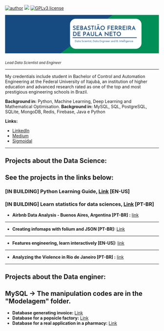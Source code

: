 [![author](https://img.shields.io/badge/author-Tiao553-yellow.svg)](https://www.linkedin.com/in/sebasti%C3%A3o-ferreira-de-paula-neto-84673216b/) [![](https://img.shields.io/badge/python-3.7+-blue.svg)](https://www.python.org/downloads/release/python-365/) [![GPLv3 license](https://img.shields.io/badge/License-GPLv3-brightgreen.svg)](http://perso.crans.org/besson/LICENSE.html) 
<p align="center">
  <img src="banerr.png" >
</p>

<sub>*Lead Data Scientist and Engineer*</sub>

---

My credentials include student in Bachelor of Control and Automation Engineering at the Federal University of Itajubá, an institution of higher education and advanced research rated as one of the top and most prestigious engineering schools in Brazil.

**Background in:** Python, Machine Learning, Deep Learning and Mathematical Optimisation.
**Background in:** MySQL, SQL, PostgreSQL, SQLite, MongoDB, Redis, Firebase, Java e Python

**Links:**
* [LinkedIn](https://www.linkedin.com/in/sebasti%C3%A3o-ferreira-de-paula-neto-84673216b/)
* [Medium](https://medium.com/@sebastiao553)
* [Sigmoidal](https://sigmoidal.ai/)

---
## Projects about the Data Science:
See the projects in the links below: 
---

### **[IN BUILDING]  Python Learning Guide,**  [Link](https://bit.ly/3kaLN1O) [EN-US]
### **[IN BUILDING] Learn statistics for data sciences,** [Link](https://bit.ly/3u8RfqT) [PT-BR]

* **Airbnb Data Analysis - Buenos Aires, Argentina [PT-BR] :** [link](https://bit.ly/3oEmHsP)
---
* **Creating infomaps with folium and JSON [PT-BR]:** [Link](https://bit.ly/2NgjB1e)
---
* **Features engineering, learn interactively [EN-US]:** [link](https://www.linkedin.com/pulse/would-you-like-see-interactive-form-feature-ferreira-de-paula-neto/?trackingId=aGkbqpVpQ%2BqLf4YjyiANsA%3D%3D)
---
* **Analyzing the Violence in Rio de Janeiro [PT-BR] :** [link](https://bit.ly/3qcvT8u)
---

## Projects about the Data enginer:

## MySQL -> The manipulation codes are in the "Modelagem" folder.

* **Database generating invoice:** [Link](https://github.com/Tiao553/Projects_databases/blob/main/modelagem/notafiscal.png)
* **Database for a popsicle factory:** [Link](https://github.com/Tiao553/Projects_databases/blob/main/modelagem/fabrica_picole_my.png)
* **Database for a real application in a pharmacy:** [Link](https://github.com/Tiao553/Projects_databases/blob/main/modelagem/DrogariaAvenida.png)
